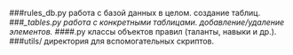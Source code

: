###rules_db.py
работа с базой данных в целом. создание таблиц.
###*_tables.py
работа с конкретными таблицами. добавление/удаление элементов.
####*.py
классы объектов правил (таланты, навыки и др.).
###utils/
директория для вспомогательных скриптов.